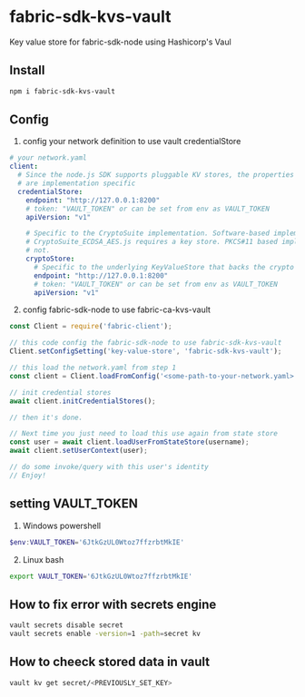 # fabric-sdk-kvs-vault

Key value store for fabric-sdk-node using Hashicorp's Vaul

## Install

```bash
npm i fabric-sdk-kvs-vault
```

## Config

1. config your network definition to use vault credentialStore

```yaml
# your network.yaml
client:
  # Since the node.js SDK supports pluggable KV stores, the properties under "credentialStore"
  # are implementation specific
  credentialStore:
    endpoint: "http://127.0.0.1:8200"
    # token: "VAULT_TOKEN" or can be set from env as VAULT_TOKEN
    apiVersion: "v1"

    # Specific to the CryptoSuite implementation. Software-based implementations like
    # CryptoSuite_ECDSA_AES.js requires a key store. PKCS#11 based implementations does
    # not.
    cryptoStore:
      # Specific to the underlying KeyValueStore that backs the crypto key store.
      endpoint: "http://127.0.0.1:8200"
      # token: "VAULT_TOKEN" or can be set from env as VAULT_TOKEN
      apiVersion: "v1"
```

2. config fabric-sdk-node to use fabric-ca-kvs-vault 

```javascript
const Client = require('fabric-client');

// this code config the fabric-sdk-node to use fabric-sdk-kvs-vault
Client.setConfigSetting('key-value-store', 'fabric-sdk-kvs-vault');

// this load the network.yaml from step 1
const client = Client.loadFromConfig('<some-path-to-your-network.yaml>');

// init credential stores
await client.initCredentialStores();

// then it's done.

// Next time you just need to load this use again from state store
const user = await client.loadUserFromStateStore(username);
await client.setUserContext(user);

// do some invoke/query with this user's identity
// Enjoy!
```

## setting VAULT_TOKEN

1. Windows powershell

```powershell
$env:VAULT_TOKEN='6JtkGzUL0Wtoz7ffzrbtMkIE'
```

2. Linux bash

```bash
export VAULT_TOKEN='6JtkGzUL0Wtoz7ffzrbtMkIE'
```

## How to fix error with secrets engine

```bash
vault secrets disable secret
vault secrets enable -version=1 -path=secret kv
```

## How to cheeck stored data in vault

```bash
vault kv get secret/<PREVIOUSLY_SET_KEY>
```